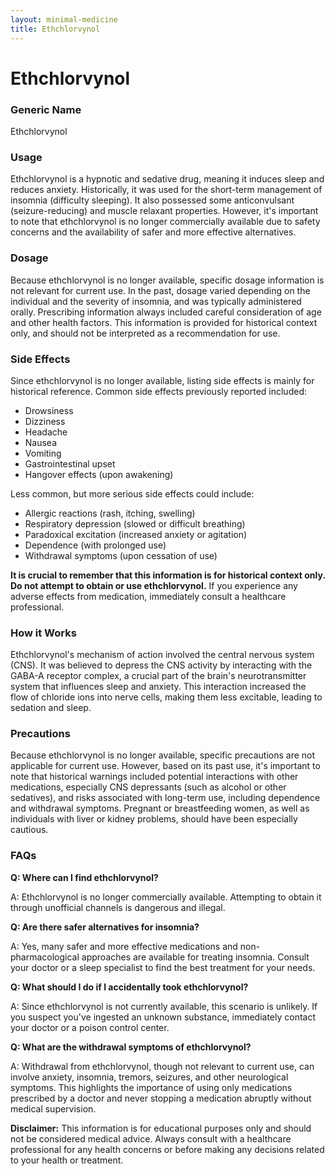 ```yaml
---
layout: minimal-medicine
title: Ethchlorvynol
---
```


# Ethchlorvynol
### Generic Name
Ethchlorvynol

### Usage
Ethchlorvynol is a hypnotic and sedative drug, meaning it induces sleep and reduces anxiety.  Historically, it was used for the short-term management of insomnia (difficulty sleeping).  It also possessed some anticonvulsant (seizure-reducing) and muscle relaxant properties. However, it's important to note that ethchlorvynol is no longer commercially available due to safety concerns and the availability of safer and more effective alternatives.

### Dosage
Because ethchlorvynol is no longer available, specific dosage information is not relevant for current use.  In the past, dosage varied depending on the individual and the severity of insomnia, and was typically administered orally.  Prescribing information always included careful consideration of age and other health factors.  This information is provided for historical context only, and should not be interpreted as a recommendation for use.

### Side Effects
Since ethchlorvynol is no longer available, listing side effects is mainly for historical reference.  Common side effects previously reported included:

* Drowsiness
* Dizziness
* Headache
* Nausea
* Vomiting
*  Gastrointestinal upset
*  Hangover effects (upon awakening)

Less common, but more serious side effects could include:

* Allergic reactions (rash, itching, swelling)
* Respiratory depression (slowed or difficult breathing)
* Paradoxical excitation (increased anxiety or agitation)
* Dependence (with prolonged use)
* Withdrawal symptoms (upon cessation of use)


**It is crucial to remember that this information is for historical context only.  Do not attempt to obtain or use ethchlorvynol.** If you experience any adverse effects from medication, immediately consult a healthcare professional.


### How it Works
Ethchlorvynol's mechanism of action involved the central nervous system (CNS). It was believed to depress the CNS activity by interacting with the GABA-A receptor complex, a crucial part of the brain's neurotransmitter system that influences sleep and anxiety.  This interaction increased the flow of chloride ions into nerve cells, making them less excitable, leading to sedation and sleep.

### Precautions
Because ethchlorvynol is no longer available, specific precautions are not applicable for current use.  However, based on its past use, it's important to note that historical warnings included potential interactions with other medications, especially CNS depressants (such as alcohol or other sedatives),  and risks associated with long-term use, including dependence and withdrawal symptoms.  Pregnant or breastfeeding women, as well as individuals with liver or kidney problems, should have been especially cautious.

### FAQs

**Q: Where can I find ethchlorvynol?**

A: Ethchlorvynol is no longer commercially available. Attempting to obtain it through unofficial channels is dangerous and illegal.

**Q: Are there safer alternatives for insomnia?**

A: Yes, many safer and more effective medications and non-pharmacological approaches are available for treating insomnia. Consult your doctor or a sleep specialist to find the best treatment for your needs.

**Q: What should I do if I accidentally took ethchlorvynol?**

A: Since ethchlorvynol is not currently available, this scenario is unlikely.  If you suspect you've ingested an unknown substance, immediately contact your doctor or a poison control center.

**Q: What are the withdrawal symptoms of ethchlorvynol?**

A: Withdrawal from ethchlorvynol, though not relevant to current use, can involve anxiety, insomnia, tremors, seizures, and other neurological symptoms.  This highlights the importance of using only medications prescribed by a doctor and never stopping a medication abruptly without medical supervision.


**Disclaimer:** This information is for educational purposes only and should not be considered medical advice.  Always consult with a healthcare professional for any health concerns or before making any decisions related to your health or treatment.
